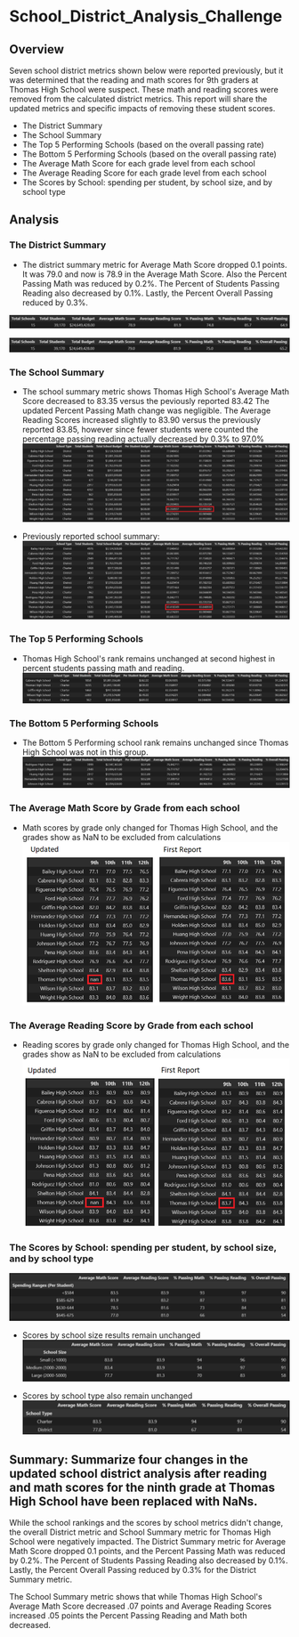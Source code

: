 # School_District_Analysis_Challenge
## Overview
Seven school district metrics shown below were reported previously, but it was determined that the reading and math scores for 9th graders at Thomas High School were suspect.  These math and reading scores were removed from the calculated district metrics.  This report will share the updated metrics and specific impacts of removing these student scores.

* The District Summary
* The School Summary
* The Top 5 Performing Schools (based on the overall passing rate)
* The Bottom 5 Performing Schools (based on the overall passing rate)
* The Average Math Score for each grade level from each school
* The Average Reading Score for each grade level from each school
* The Scores by School: spending per student, by school size, and by school type

## Analysis
### The District Summary
* The district summary metric for Average Math Score dropped 0.1 points.  It was 79.0 and now is 78.9 in the Average Math Score.  Also the Percent Passing Math was reduced by 0.2%.  The Percent of Students Passing Reading also decreased by 0.1%.  Lastly, the Percent Overall Passing reduced by 0.3%.

![alt text](https://github.com/jj2773/School_District_Analysis_Challenge/blob/main/report_images/a2-district_summary-updatedreport.PNG)

![alt text](https://github.com/jj2773/School_District_Analysis_Challenge/blob/main/report_images/a1-district_summary-firstreport.PNG)

### The School Summary
* The school summary metric shows Thomas High School's Average Math Score decreased to 83.35 versus the peviously reported 83.42  The updated Percent Passing Math change was negligible.  The Average Reading Scores increased slightly to 83.90 versus the previously reported 83.85, however since fewer students were counted the percentage passing reading actually decreased by 0.3% to 97.0%
![alt text](https://github.com/jj2773/School_District_Analysis_Challenge/blob/main/report_images/b2-school_summary_updatedreport.PNG)

* Previously reported school summary:
![alt text](https://github.com/jj2773/School_District_Analysis_Challenge/blob/main/report_images/b1-school_summary_firstreport.PNG)

### The Top 5 Performing Schools
* Thomas High School's rank remains unchanged at second highest in percent students passing math and reading.
![alt text](https://github.com/jj2773/School_District_Analysis_Challenge/blob/main/report_images/c2-top_five_schools_updatedreport.PNG)

### The Bottom 5 Performing Schools
* The Bottom 5 Performing school rank remains unchanged since Thomas High School was not in this group.
![alt text](https://github.com/jj2773/School_District_Analysis_Challenge/blob/main/report_images/d2-bottom_five_schools_updatedreport.PNG)

### The Average Math Score by Grade from each school
* Math scores by grade only changed for Thomas High School, and the grades show as NaN to be excluded from calculations
![alt text](https://github.com/jj2773/School_District_Analysis_Challenge/blob/main/report_images/math_scores_by_grade_comparison.PNG)

### The Average Reading Score by Grade from each school
* Reading scores by grade only changed for Thomas High School, and the grades show as NaN to be excluded from calculations
![alt text](https://github.com/jj2773/School_District_Analysis_Challenge/blob/main/report_images/reading_scores_by_grade_comparison.PNG)


### The Scores by School: spending per student, by school size, and by school type
![alt text](https://github.com/jj2773/School_District_Analysis_Challenge/blob/main/report_images/g2-schools_by_spending-updatedreport.PNG)

* Scores by school size results remain unchanged
![alt text](https://github.com/jj2773/School_District_Analysis_Challenge/blob/main/report_images/i2-schools_by_size-updatedreport.PNG)

* Scores by school type also remain unchanged
![alt text](https://github.com/jj2773/School_District_Analysis_Challenge/blob/main/report_images/h2-schools_by_type-updatedreport.PNG)

## Summary: Summarize four changes in the updated school district analysis after reading and math scores for the ninth grade at Thomas High School have been replaced with NaNs.
While the school rankings and the scores by school metrics didn't change, the overall District metric and School Summary metric for Thomas High School were negatively impacted.  The District Summary metric for Average Math Score dropped 0.1 points, and the Percent Passing Math was reduced by 0.2%.  The Percent of Students Passing Reading also decreased by 0.1%.  Lastly, the Percent Overall Passing reduced by 0.3% for the District Summary metric.

The School Summary metric shows that while Thomas High School's Average Math Score decreased .07 points and Average Reading Scores increased .05 points the Percent Passing Reading and Math both decreased.

